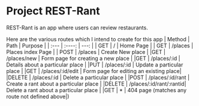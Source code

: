 # Project REST-Rant

REST-Rant is an app where users can review restaurants.

Here are the various routes which I intend to create for this app
| Method | Path                    | Purpose                                |
| :---   |    :----:               |          ---:                          |
| GET    |  /                      |  Home Page                             |
| GET    | /places                 | Places index Page                      |
| POST   | /places                 | Create New place                       |
|GET     | /places/new             | Form page for creating a new place     |
|GET     | /places/:id             | Details about a particular place       |
|PUT     | /places/:id             | Update a particular place              |
|GET     | /places/:id/edit        | Form page for editing an existing place|
|DELETE  | /places/:id             | Delete a particular place              |
|POST    | /places/:id/rant        | Create a rant about a particular place |
|DELETE  | /places/:id/rant/:rantid| Delete a rant about a particular place |
|GET     | *                       | 404 page (matches any route not defined above|)